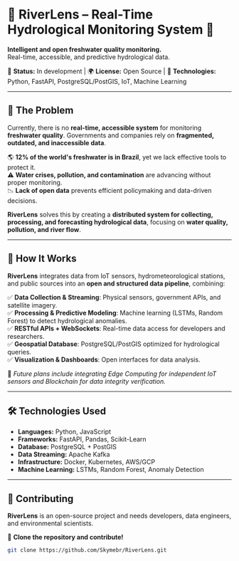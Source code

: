 # 🌊 RiverLens – Real-Time Hydrological Monitoring System 🌊

**Intelligent and open freshwater quality monitoring.**  
Real-time, accessible, and predictive hydrological data.  

🚀 **Status:** In development | 🌍 **License:** Open Source | 📡 **Technologies:** Python, FastAPI, PostgreSQL/PostGIS, IoT, Machine Learning  

---

## 📌 The Problem  

Currently, there is no **real-time, accessible system** for monitoring **freshwater quality**. Governments and companies rely on **fragmented, outdated, and inaccessible data**.  

🌎 **12% of the world's freshwater is in Brazil**, yet we lack effective tools to protect it.  
⚠️ **Water crises, pollution, and contamination** are advancing without proper monitoring.  
📉 **Lack of open data** prevents efficient policymaking and data-driven decisions.  

**RiverLens** solves this by creating a **distributed system for collecting, processing, and forecasting hydrological data**, focusing on **water quality, pollution, and river flow**.  

---

## 🔬 How It Works  

**RiverLens** integrates data from IoT sensors, hydrometeorological stations, and public sources into an **open and structured data pipeline**, combining:  

✅ **Data Collection & Streaming**: Physical sensors, government APIs, and satellite imagery.  
✅ **Processing & Predictive Modeling**: Machine learning (LSTMs, Random Forest) to detect hydrological anomalies.  
✅ **RESTful APIs + WebSockets**: Real-time data access for developers and researchers.  
✅ **Geospatial Database**: PostgreSQL/PostGIS optimized for hydrological queries.  
✅ **Visualization & Dashboards**: Open interfaces for data analysis.  

📡 *Future plans include integrating Edge Computing for independent IoT sensors and Blockchain for data integrity verification.*  

---

## 🛠️ Technologies Used  

- **Languages:** Python, JavaScript  
- **Frameworks:** FastAPI, Pandas, Scikit-Learn  
- **Database:** PostgreSQL + PostGIS  
- **Data Streaming:** Apache Kafka  
- **Infrastructure:** Docker, Kubernetes, AWS/GCP  
- **Machine Learning:** LSTMs, Random Forest, Anomaly Detection  

---

## 👥 Contributing  

**RiverLens** is an open-source project and needs developers, data engineers, and environmental scientists.  

🔹 **Clone the repository and contribute!**  
```sh
git clone https://github.com/Skymebr/RiverLens.git
